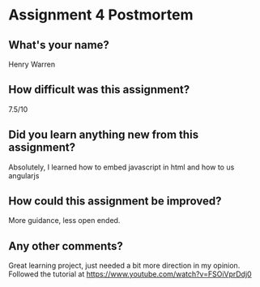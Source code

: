 # Assignment 4 Postmortem

## What's your name?
Henry Warren


## How difficult was this assignment?
7.5/10


## Did you learn anything new from this assignment?
Absolutely, I learned how to embed javascript in html and how to us angularjs


## How could this assignment be improved?
More guidance, less open ended.


## Any other comments?
Great learning project, just needed a bit more direction in my opinion.
Followed the tutorial at https://www.youtube.com/watch?v=FSOiVprDdj0
